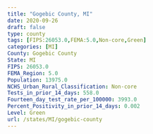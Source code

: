 ```yaml
---
title: "Gogebic County, MI"
date: 2020-09-26
draft: false
type: county
tags: [FIPS:26053.0,FEMA:5.0,Non-core,Green]
categories: [MI]
County: Gogebic County
State: MI
FIPS: 26053.0
FEMA_Region: 5.0
Population: 13975.0
NCHS_Urban_Rural_Classification: Non-core
Tests_in_prior_14_days: 558.0
Fourteen_day_test_rate_per_100000: 3993.0
Percent_Positivity_in_prior_14_days: 0.002
Level: Green
url: /states/MI/gogebic-county
---
```



